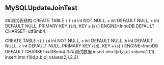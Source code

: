 ## MySQLUpdateJoinTest
##测试表结构
CREATE TABLE `t` (
`id` int NOT NULL,
`a` int DEFAULT NULL,
`c` int DEFAULT NULL,
PRIMARY KEY (`id`),
KEY `a` (`a`)
) ENGINE=InnoDB DEFAULT CHARSET=utf8mb4;

CREATE TABLE `t1` (
`id` int NOT NULL,
`a` int DEFAULT NULL,
`b` int DEFAULT NULL,
`c` int DEFAULT NULL,
PRIMARY KEY (`id`),
KEY `a` (`a`)
) ENGINE=InnoDB DEFAULT CHARSET=utf8mb4
###测试数据
insert into t(id,a,c) values(1,1,1);\
insert into t1(id,a,b,c) values(2,1,2,2)